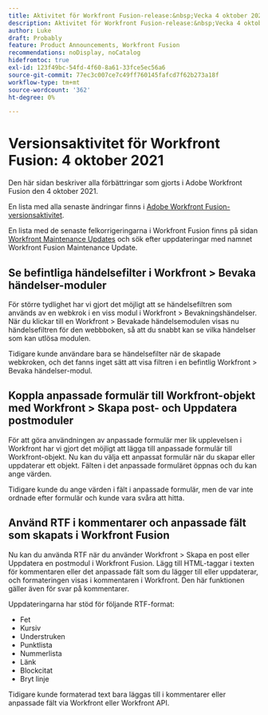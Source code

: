```yaml
---
title: Aktivitet för Workfront Fusion-release:&nbsp;Vecka 4 oktober 2021
description: Aktivitet för Workfront Fusion-release:&nbsp;Vecka 4 oktober 2021
author: Luke
draft: Probably
feature: Product Announcements, Workfront Fusion
recommendations: noDisplay, noCatalog
hidefromtoc: true
exl-id: 123f49bc-54fd-4f60-8a61-33fce5ec56a6
source-git-commit: 77ec3c007ce7c49ff760145fafcd7f62b273a18f
workflow-type: tm+mt
source-wordcount: '362'
ht-degree: 0%

---
```


# Versionsaktivitet för Workfront Fusion: 4 oktober 2021

Den här sidan beskriver alla förbättringar som gjorts i Adobe Workfront Fusion den 4 oktober 2021.

En lista med alla senaste ändringar finns i [Adobe Workfront Fusion-versionsaktivitet](/help/workfront-fusion/fusion-product-releases/fusion-release-activity.md).

En lista med de senaste felkorrigeringarna i Workfront Fusion finns på sidan [Workfront Maintenance Updates](https://experienceleague.adobe.com/docs/workfront-known-issues/releases/current-updates.html) och sök efter uppdateringar med namnet Workfront Fusion Maintenance Update.

## Se befintliga händelsefilter i Workfront > Bevaka händelser-moduler

För större tydlighet har vi gjort det möjligt att se händelsefiltren som används av en webkrok i en viss modul i Workfront > Bevakningshändelser. När du klickar till en Workfront > Bevakade händelsemodulen visas nu händelsefiltren för den webbboken, så att du snabbt kan se vilka händelser som kan utlösa modulen.

Tidigare kunde användare bara se händelsefilter när de skapade webkroken, och det fanns inget sätt att visa filtren i en befintlig Workfront > Bevaka händelser-modul.

## Koppla anpassade formulär till Workfront-objekt med Workfront > Skapa post- och Uppdatera postmoduler

För att göra användningen av anpassade formulär mer lik upplevelsen i Workfront har vi gjort det möjligt att lägga till anpassade formulär till Workfront-objekt. Nu kan du välja ett anpassat formulär när du skapar eller uppdaterar ett objekt. Fälten i det anpassade formuläret öppnas och du kan ange värden.

Tidigare kunde du ange värden i fält i anpassade formulär, men de var inte ordnade efter formulär och kunde vara svåra att hitta.


## Använd RTF i kommentarer och anpassade fält som skapats i Workfront Fusion

Nu kan du använda RTF när du använder Workfront > Skapa en post eller Uppdatera en postmodul i Workfront Fusion. Lägg till HTML-taggar i texten för kommentaren eller det anpassade fält som du lägger till eller uppdaterar, och formateringen visas i kommentaren i Workfront. Den här funktionen gäller även för svar på kommentarer.

Uppdateringarna har stöd för följande RTF-format:

* Fet
* Kursiv
* Understruken
* Punktlista
* Nummerlista
* Länk
* Blockcitat
* Bryt linje

Tidigare kunde formaterad text bara läggas till i kommentarer eller anpassade fält via Workfront eller Workfront API.
